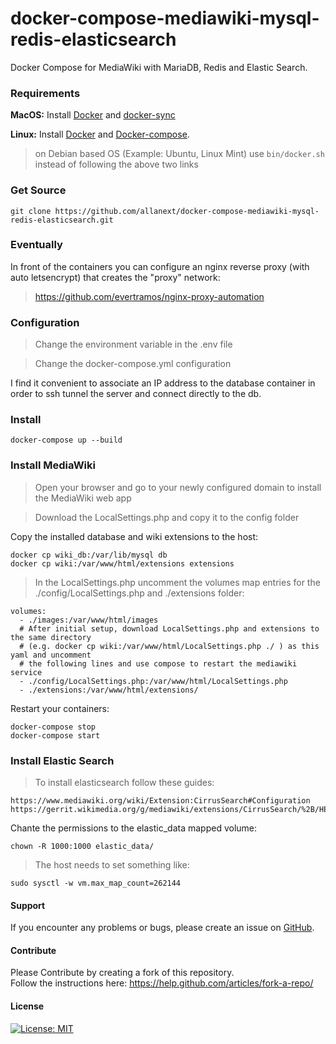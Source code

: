 # docker-compose-mediawiki-mysql-redis-elasticsearch

Docker Compose for MediaWiki with MariaDB, Redis and Elastic Search.

### Requirements

**MacOS:**
Install [Docker](https://docs.docker.com/docker-for-mac/install/) and [docker-sync](http://docker-sync.io/)

**Linux:** 
Install [Docker](https://docs.docker.com/engine/installation/linux/docker-ce/ubuntu/) and [Docker-compose](https://docs.docker.com/compose/install/#install-compose).
> on Debian based OS (Example: Ubuntu, Linux Mint) use `bin/docker.sh` instead of following the above two links 

### Get Source
    
    git clone https://github.com/allanext/docker-compose-mediawiki-mysql-redis-elasticsearch.git
### Eventually

In front of the containers you can configure an nginx reverse proxy (with auto letsencrypt) that creates the "proxy" network:

> https://github.com/evertramos/nginx-proxy-automation

### Configuration

> Change the environment variable in the .env file

> Change the docker-compose.yml configuration

I find it convenient to associate an IP address to the database container in order to ssh tunnel the server and connect directly to the db.
### Install

    docker-compose up --build

### Install MediaWiki

> Open your browser and go to your newly configured domain to install the MediaWiki web app

> Download the LocalSettings.php and copy it to the config folder

Copy the installed database and wiki extensions to the host:

    docker cp wiki_db:/var/lib/mysql db
    docker cp wiki:/var/www/html/extensions extensions

> In the LocalSettings.php uncomment the volumes map entries for the ./config/LocalSettings.php and ./extensions folder:

    volumes:
      - ./images:/var/www/html/images
      # After initial setup, download LocalSettings.php and extensions to the same directory 
      # (e.g. docker cp wiki:/var/www/html/LocalSettings.php ./ ) as this yaml and uncomment
      # the following lines and use compose to restart the mediawiki service
      - ./config/LocalSettings.php:/var/www/html/LocalSettings.php
      - ./extensions:/var/www/html/extensions/
  
Restart your containers:

    docker-compose stop
    docker-compose start
    
### Install Elastic Search

> To install elasticsearch follow these guides:

    https://www.mediawiki.org/wiki/Extension:CirrusSearch#Configuration
    https://gerrit.wikimedia.org/g/mediawiki/extensions/CirrusSearch/%2B/HEAD/README

Chante the permissions to the elastic_data mapped volume:

    chown -R 1000:1000 elastic_data/

> The host needs to set something like:
    
    sudo sysctl -w vm.max_map_count=262144

#### Support
If you encounter any problems or bugs, please create an issue on [GitHub](https://github.com/allanext/docker-compose-mediawiki-mysql-redis-elasticsearch/issues).

#### Contribute
Please Contribute by creating a fork of this repository.  
Follow the instructions here: https://help.github.com/articles/fork-a-repo/

#### License
[![License: MIT](https://img.shields.io/badge/License-MIT-yellow.svg)](https://openng.de/source.org/licenses/MIT)
